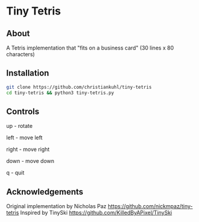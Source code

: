 # Tiny Tetris

## About

A Tetris implementation that "fits on a business card" (30 lines x 80 characters)

## Installation

```bash
git clone https://github.com/christiankuhl/tiny-tetris
cd tiny-tetris && python3 tiny-tetris.py
```
## Controls

up - rotate

left - move left

right - move right

down - move down

q - quit

## Acknowledgements

Original implementation by Nicholas Paz https://github.com/nickmpaz/tiny-tetris
Inspired by TinySki https://github.com/KilledByAPixel/TinySki
